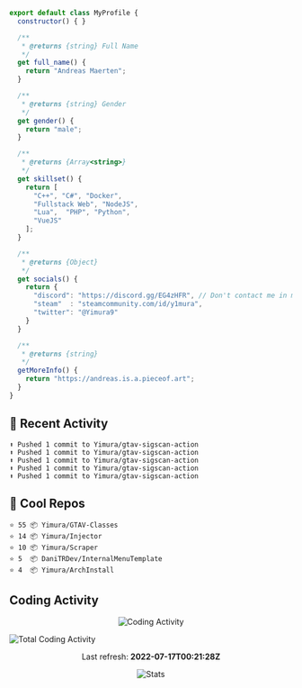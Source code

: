 ```js
export default class MyProfile {
  constructor() { }

  /**
   * @returns {string} Full Name
   */
  get full_name() {
    return "Andreas Maerten";
  }

  /**
   * @returns {string} Gender
   */
  get gender() {
    return "male";
  }

  /**
   * @returns {Array<string>}
   */
  get skillset() {
    return [
      "C++", "C#", "Docker",
      "Fullstack Web", "NodeJS",
      "Lua",  "PHP", "Python",
      "VueJS"
    ];
  }

  /**
   * @returns {Object}
   */
  get socials() {
    return {
      "discord": "https://discord.gg/EG4zHFR", // Don't contact me in my DM's I will block you
      "steam"  : "steamcommunity.com/id/y1mura",
      "twitter": "@Yimura9"
    }
  }

  /**
   * @returns {string}
   */
  getMoreInfo() {
    return "https://andreas.is.a.pieceof.art";
  }
}
```

## 🤹 Recent Activity
```
⬆️ Pushed 1 commit to Yimura/gtav-sigscan-action
⬆️ Pushed 1 commit to Yimura/gtav-sigscan-action
⬆️ Pushed 1 commit to Yimura/gtav-sigscan-action
⬆️ Pushed 1 commit to Yimura/gtav-sigscan-action
⬆️ Pushed 1 commit to Yimura/gtav-sigscan-action
```
## 🌟 Cool Repos
```
⭐️ 55 📦 Yimura/GTAV-Classes
⭐️ 14 📦 Yimura/Injector
⭐️ 10 📦 Yimura/Scraper
⭐️ 5  📦 DaniTRDev/InternalMenuTemplate
⭐️ 4  📦 Yimura/ArchInstall
```
## Coding Activity
<p align="center">
    <img alt="Coding Activity" src="https://wakatime.com/share/@Yimura/d28e6361-803a-4ea8-9d40-7440588330db.svg">
</p>
<img alt="Total Coding Activity" src="https://wakatime.com/badge/user/3f8ff476-eda5-4d56-93bf-7d04c10400b8.svg" />


<p align="center">
  Last refresh:
  <b>2022-07-17T00:21:28Z</b>
</p>
<p align="center">
  <img alt="Stats" src="https://github-readme-stats.vercel.app/api?username=Yimura&show_icons=true&title_color=fff&icon_color=ffff00&text_color=ccc&bg_color=222">
</p>
